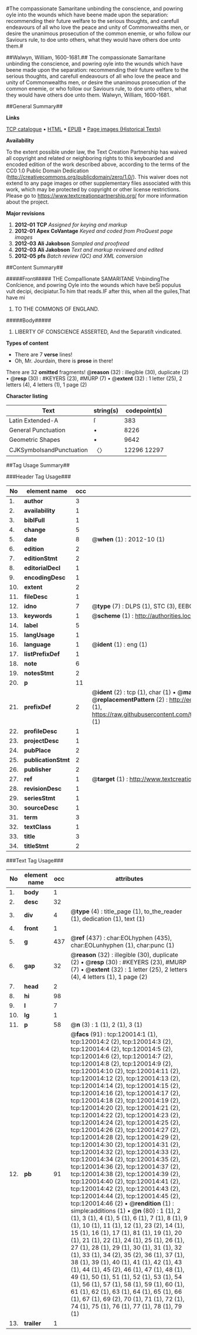 #The compassionate Samaritane unbinding the conscience, and powring oyle into the wounds which have beene made upon the separation: recommending their future welfare to the serious thoughts, and carefull endeavours of all who love the peace and unity of Commonwealths men, or desire the unanimous prosecution of the common enemie, or who follow our Saviours rule, to doe unto others, what they would have others doe unto them.#

##Walwyn, William, 1600-1681.##
The compassionate Samaritane unbinding the conscience, and powring oyle into the wounds which have beene made upon the separation: recommending their future welfare to the serious thoughts, and carefull endeavours of all who love the peace and unity of Commonwealths men, or desire the unanimous prosecution of the common enemie, or who follow our Saviours rule, to doe unto others, what they would have others doe unto them.
Walwyn, William, 1600-1681.

##General Summary##

**Links**

[TCP catalogue](http://www.ota.ox.ac.uk/tcp/)  • 
[HTML](http://tei.it.ox.ac.uk/tcp/Texts-HTML/free/A97/A97096.html)  • 
[EPUB](http://tei.it.ox.ac.uk/tcp/Texts-EPUB/free/A97/A97096.epub) • 
[Page images (Historical Texts)](https://historicaltexts.jisc.ac.uk/eebo-99867692e)

**Availability**

To the extent possible under law, the Text Creation Partnership has waived all copyright and related or neighboring rights to this keyboarded and encoded edition of the work described above, according to the terms of the CC0 1.0 Public Domain Dedication (http://creativecommons.org/publicdomain/zero/1.0/). This waiver does not extend to any page images or other supplementary files associated with this work, which may be protected by copyright or other license restrictions. Please go to https://www.textcreationpartnership.org/ for more information about the project.

**Major revisions**

1. __2012-01__ __TCP__ *Assigned for keying and markup*
1. __2012-01__ __Apex CoVantage__ *Keyed and coded from ProQuest page images*
1. __2012-03__ __Ali Jakobson__ *Sampled and proofread*
1. __2012-03__ __Ali Jakobson__ *Text and markup reviewed and edited*
1. __2012-05__ __pfs__ *Batch review (QC) and XML conversion*

##Content Summary##

#####Front#####
THE Compaſſionate SAMARITANE VnbindingThe Conſcience, and powring Oyle into the wounds which have beSi populus vult decipi, decipiatur.To him that reads.IF after this, when all the guiles,That have mi
1. TO THE COMMONS OF ENGLAND.

#####Body#####

1. LIBERTY OF CONSCIENCE ASSERTED, And the Separatiſt vindicated.

**Types of content**

  * There are 7 **verse** lines!
  * Oh, Mr. Jourdain, there is **prose** in there!

There are 32 **omitted** fragments! 
 @__reason__ (32) : illegible (30), duplicate (2)  •  @__resp__ (30) : #KEYERS (23), #MURP (7)  •  @__extent__ (32) : 1 letter (25), 2 letters (4), 4 letters (1), 1 page (2)

**Character listing**


|Text|string(s)|codepoint(s)|
|---|---|---|
|Latin Extended-A|ſ|383|
|General Punctuation|•|8226|
|Geometric Shapes|▪|9642|
|CJKSymbolsandPunctuation|〈〉|12296 12297|

##Tag Usage Summary##

###Header Tag Usage###

|No|element name|occ|attributes|
|---|---|---|---|
|1.|__author__|3||
|2.|__availability__|1||
|3.|__biblFull__|1||
|4.|__change__|5||
|5.|__date__|8| @__when__ (1) : 2012-10 (1)|
|6.|__edition__|2||
|7.|__editionStmt__|2||
|8.|__editorialDecl__|1||
|9.|__encodingDesc__|1||
|10.|__extent__|2||
|11.|__fileDesc__|1||
|12.|__idno__|7| @__type__ (7) : DLPS (1), STC (3), EEBO-CITATION (1), PROQUEST (1), VID (1)|
|13.|__keywords__|1| @__scheme__ (1) : http://authorities.loc.gov/ (1)|
|14.|__label__|5||
|15.|__langUsage__|1||
|16.|__language__|1| @__ident__ (1) : eng (1)|
|17.|__listPrefixDef__|1||
|18.|__note__|6||
|19.|__notesStmt__|2||
|20.|__p__|11||
|21.|__prefixDef__|2| @__ident__ (2) : tcp (1), char (1)  •  @__matchPattern__ (2) : ([0-9\-]+):([0-9IVX]+) (1), (.+) (1)  •  @__replacementPattern__ (2) : http://eebo.chadwyck.com/downloadtiff?vid=$1&page=$2 (1), https://raw.githubusercontent.com/textcreationpartnership/Texts/master/tcpchars.xml#$1 (1)|
|22.|__profileDesc__|1||
|23.|__projectDesc__|1||
|24.|__pubPlace__|2||
|25.|__publicationStmt__|2||
|26.|__publisher__|2||
|27.|__ref__|1| @__target__ (1) : http://www.textcreationpartnership.org/docs/. (1)|
|28.|__revisionDesc__|1||
|29.|__seriesStmt__|1||
|30.|__sourceDesc__|1||
|31.|__term__|3||
|32.|__textClass__|1||
|33.|__title__|3||
|34.|__titleStmt__|2||


###Text Tag Usage###

|No|element name|occ|attributes|
|---|---|---|---|
|1.|__body__|1||
|2.|__desc__|32||
|3.|__div__|4| @__type__ (4) : title_page (1), to_the_reader (1), dedication (1), text (1)|
|4.|__front__|1||
|5.|__g__|437| @__ref__ (437) : char:EOLhyphen (435), char:EOLunhyphen (1), char:punc (1)|
|6.|__gap__|32| @__reason__ (32) : illegible (30), duplicate (2)  •  @__resp__ (30) : #KEYERS (23), #MURP (7)  •  @__extent__ (32) : 1 letter (25), 2 letters (4), 4 letters (1), 1 page (2)|
|7.|__head__|2||
|8.|__hi__|98||
|9.|__l__|7||
|10.|__lg__|1||
|11.|__p__|58| @__n__ (3) : 1 (1), 2 (1), 3 (1)|
|12.|__pb__|91| @__facs__ (91) : tcp:120014:1 (1), tcp:120014:2 (2), tcp:120014:3 (2), tcp:120014:4 (2), tcp:120014:5 (2), tcp:120014:6 (2), tcp:120014:7 (2), tcp:120014:8 (2), tcp:120014:9 (2), tcp:120014:10 (2), tcp:120014:11 (2), tcp:120014:12 (2), tcp:120014:13 (2), tcp:120014:14 (2), tcp:120014:15 (2), tcp:120014:16 (2), tcp:120014:17 (2), tcp:120014:18 (2), tcp:120014:19 (2), tcp:120014:20 (2), tcp:120014:21 (2), tcp:120014:22 (2), tcp:120014:23 (2), tcp:120014:24 (2), tcp:120014:25 (2), tcp:120014:26 (2), tcp:120014:27 (2), tcp:120014:28 (2), tcp:120014:29 (2), tcp:120014:30 (2), tcp:120014:31 (2), tcp:120014:32 (2), tcp:120014:33 (2), tcp:120014:34 (2), tcp:120014:35 (2), tcp:120014:36 (2), tcp:120014:37 (2), tcp:120014:38 (2), tcp:120014:39 (2), tcp:120014:40 (2), tcp:120014:41 (2), tcp:120014:42 (2), tcp:120014:43 (2), tcp:120014:44 (2), tcp:120014:45 (2), tcp:120014:46 (2)  •  @__rendition__ (1) : simple:additions (1)  •  @__n__ (80) : 1 (1), 2 (1), 3 (1), 4 (1), 5 (1), 6 (1), 7 (1), 8 (1), 9 (1), 10 (1), 11 (1), 12 (1), 23 (2), 14 (1), 15 (1), 16 (1), 17 (1), 81 (1), 19 (1), 20 (1), 21 (1), 22 (1), 24 (1), 25 (1), 26 (1), 27 (1), 28 (1), 29 (1), 30 (1), 31 (1), 32 (1), 33 (1), 34 (2), 35 (2), 36 (1), 37 (1), 38 (1), 39 (1), 40 (1), 41 (1), 42 (1), 43 (1), 44 (1), 45 (2), 46 (1), 47 (1), 48 (1), 49 (1), 50 (1), 51 (1), 52 (1), 53 (1), 54 (1), 56 (1), 57 (1), 58 (1), 59 (1), 60 (1), 61 (1), 62 (1), 63 (1), 64 (1), 65 (1), 66 (1), 67 (1), 69 (2), 70 (1), 71 (1), 72 (1), 74 (1), 75 (1), 76 (1), 77 (1), 78 (1), 79 (1)|
|13.|__trailer__|1||
